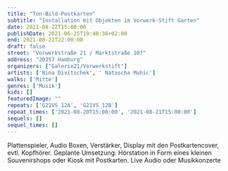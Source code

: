```yaml
---
title: "Ton-Bild-Postkarten"
subtitle: "Installation mit Objekten im Vorwerk-Stift Garten"
date: 2021-08-22T15:00:00
publishDate: 2021-06-25T19:40:36+02:00
end: 2021-08-22T22:00:00
draft: false
street: "Vorwerkstraße 21 / Marktstraße 107"
address: "20357 Hamburg"
organizers: ["Galerie21/Vorwerkstift"]
artists: ['Nina Divitschek', ' Natascha Muhic']
walks: ['Mitte']
genres: ['Musik']
kids: []
featuredImage: ""
repeats: ['G21VS_12A', 'G21VS_12B']
repeat_times: ['2021-08-20T15:00:00', '2021-08-21T15:00:00']
sequels: []
sequel_times: []
---
```


Plattenspieler, Audio Boxen, Verstärker, Display mit den Postkartencover, evtl. Kopfhörer. Geplante Umsetzung: Hörstation in Form eines kleinen Souvenirshops oder Kiosk mit Postkarten. Live Audio oder Musikkonzerte